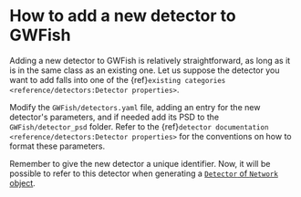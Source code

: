 # How to add a new detector to GWFish

Adding a new detector to GWFish is relatively straightforward, as long as it
is in the same class as an existing one. 
Let us suppose the detector you want to add falls into one of the 
{ref}`existing categories <reference/detectors:Detector properties>`.

Modify the `GWFish/detectors.yaml` file, adding an entry 
for the new detector's parameters, and if needed add its PSD to 
the `GWFish/detector_psd` folder. 
Refer to the {ref}`detector documentation <reference/detectors:Detector properties>` for the 
conventions on how to format these parameters.

Remember to give the new detector a unique identifier.
Now, it will be possible to refer to this detector when generating a [`Detector` of `Network` object](../reference/detectors.md).
